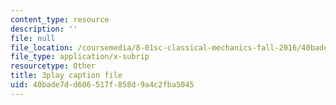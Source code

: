 ```yaml
---
content_type: resource
description: ''
file: null
file_location: /coursemedia/8-01sc-classical-mechanics-fall-2016/40bade7dd606517f858d9a4c2fba5045_CFh3gu-z_rc.vtt
file_type: application/x-subrip
resourcetype: Other
title: 3play caption file
uid: 40bade7d-d606-517f-858d-9a4c2fba5045
---
```


